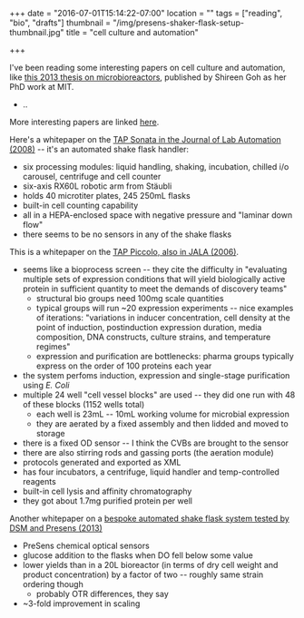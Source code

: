 +++
date = "2016-07-01T15:14:22-07:00"
location = ""
tags = ["reading", "bio", "drafts"]
thumbnail = "/img/presens-shaker-flask-setup-thumbnail.jpg"
title = "cell culture and automation"

+++


I've been reading some interesting papers on cell culture and automation,
like [this 2013 thesis on microbioreactors](/misc/goh-microbioreactor-design.pdf),
published by Shireen Goh as her PhD work at MIT.

<!--more-->

* ..


More interesting papers are linked [here](http://www.rle.mit.edu/sclaser/major-research-themes/integrated-biosystems-and-biosensing/).


Here's a whitepaper on the [TAP Sonata in the Journal of Lab Automation (2008)](http://jla.sagepub.com/content/13/3/145.full) --
it's an automated shake flask handler:

* six processing modules: liquid handling, shaking, incubation, chilled i/o carousel, centrifuge and cell counter
* six-axis RX60L robotic arm from Stäubli
* holds 40 microtiter plates, 245 250mL flasks
* built-in cell counting capability
* all in a HEPA-enclosed space with negative pressure and "laminar down flow"
* there seems to be no sensors in any of the shake flasks


This is a whitepaper on the [TAP Piccolo, also in JALA (2006)](http://jla.sagepub.com/content/11/5/291.full.pdf+html).

* seems like a bioprocess screen -- they cite the difficulty in "evaluating multiple sets of expression
conditions that will yield biologically active protein in sufficient quantity to meet the demands of discovery teams"
  * structural bio groups need 100mg scale quantities
  * typical groups will run ~20 expression experiments -- nice examples of iterations:
  "variations in inducer concentration, cell density at the point of induction, postinduction expression duration,
  media composition, DNA constructs, culture strains, and temperature regimes"
  * expression and purification are bottlenecks: pharma groups typically express on the order of 100 proteins each year
* the system perfoms induction, expression and single-stage purification using *E. Coli*
* multiple 24 well "cell vessel blocks" are used -- they did one run with 48 of these blocks (1152 wells total)
  * each well is 23mL -- 10mL working volume for microbial expression
  * they are aerated by a fixed assembly and then lidded and moved to storage
* there is a fixed OD sensor -- I think the CVBs are brought to the sensor
* there are also stirring rods and gassing ports (the aeration module)
* protocols generated and exported as XML
* has four incubators, a centrifuge, liquid handler and temp-controlled reagents
* built-in cell lysis and affinity chromatography
* they got about 1.7mg purified protein per well


Another whitepaper on a [bespoke automated shake flask system tested by DSM and Presens (2013)](http://www.genengnews.com/gen-articles/shake-flask-feedback-controlled-feeding/4810/)

* PreSens chemical optical sensors
* glucose addition to the flasks when DO fell below some value
* lower yields than in a 20L bioreactor (in terms of dry cell weight and product concentration)
by a factor of two -- roughly same strain ordering though
  * probably OTR differences, they say
* ~3-fold improvement in scaling

